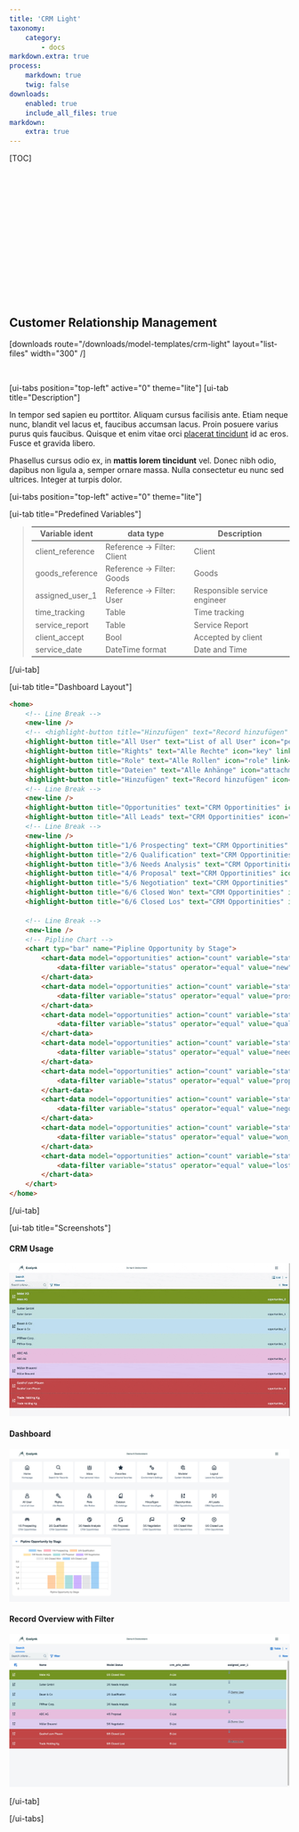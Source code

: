 ```yaml
---
title: 'CRM Light'
taxonomy:
    category:
        - docs
markdown.extra: true
process:
    markdown: true
    twig: false
downloads:
    enabled: true
    include_all_files: true
markdown:
    extra: true
---
```


[TOC]


<p class="ui5-icon" style="font-size: 4em;" name="wrench">&#xe114;</p>

<br><br><br><br>

## Customer Relationship Management

[downloads route="/downloads/model-templates/crm-light" layout="list-files" width="300" /]

<br>


[ui-tabs position="top-left" active="0" theme="lite"]
[ui-tab title="Description"]

In tempor sed sapien eu porttitor. Aliquam cursus facilisis ante. Etiam neque nunc, blandit vel lacus et, faucibus accumsan lacus. Proin posuere varius purus quis faucibus. Quisque et enim vitae orci [placerat tincidunt](#) id ac eros. Fusce et gravida libero. 

Phasellus cursus odio ex, in **mattis lorem tincidunt** vel. Donec nibh odio, dapibus non ligula a, semper ornare massa. Nulla consectetur eu nunc sed ultrices. Integer at turpis dolor.

[ui-tabs position="top-left" active="0" theme="lite"]

[ui-tab title="Predefined Variables"]
> | Variable ident     | data type                       | Description
> |--------------------|---------------------------------|-----------------------------------------------------------------------|
> | client_reference   | Reference -> Filter: Client     | Client  |
> | goods_reference    | Reference -> Filter: Goods      | Goods |
> | assigned_user_1    | Reference -> Filter: User       | Responsible service engineer 
> | time_tracking      | Table                           | Time tracking
> | service_report     | Table                           | Service Report
> | client_accept      | Bool                            | Accepted by client
> | service_date       | DateTime format                 | Date and Time

[/ui-tab]

[ui-tab title="Dashboard Layout"]
```html
<home>
    <!-- Line Break -->
    <new-line />    
    <!-- <highlight-button title="Hinzufügen" text="Record hinzufügen" icon="add" link="#/search/add" /> -->
    <highlight-button title="All User" text="List of all User" icon="person-placeholder" link="#/search?lang=en&query=&offset=0&model=user" />
    <highlight-button title="Rights" text="Alle Rechte" icon="key" link="#/search?lang=en&query=&model=right&status=&view=List&print=false&tab=" />
    <highlight-button title="Role" text="Alle Rollen" icon="role" link="#/search?lang=en&query=&model=role&status=&view=List&print=false&tab=" />
    <highlight-button title="Dateien" text="Alle Anhänge" icon="attachment-photo" link="#/search?lang=en&query=&offset=0&model=file" />
    <highlight-button title="Hinzufügen" text="Record hinzufügen" icon="add" link="#/search?lang=en&query=&offset=0&model=maintenance_request&add=maintenance_request" />
    <!-- Line Break -->
    <new-line />
    <highlight-button title="Opportunities" text="CRM Opportinities" icon="crm-sales" link="#/search?lang=en&query=&model=opportunities&status=&view=List&print=false&tab=" />
    <highlight-button title="All Leads" text="CRM Opportinities" icon="group-2" link="#/search?lang=en&query=&model=opportunities&status=&view=Table&print=false&tab=&cols=name+status+crm_prio_select+assigned_user_1+" />
    <!-- Line Break -->
    <new-line />    
    <highlight-button title="1/6 Prospecting" text="CRM Opportinities" icon="sys-find" link="#/search?lang=en&query=&model=opportunities&status=prospecting%2C+&view=Table&print=false&tab=&cols=name+status+crm_prio_select+assigned_user_1+" />
    <highlight-button title="2/6 Qualification" text="CRM Opportinities" icon="sys-find" link="#/search?lang=en&query=&model=opportunities&status=qualification%2C+&view=Table&print=false&tab=&cols=name+status+crm_prio_select+assigned_user_1+" />
    <highlight-button title="3/6 Needs Analysis" text="CRM Opportinities" icon="tools-opportunity" link="#/search?lang=en&query=&model=opportunities&status=needs_analysis%2C+&view=Table&print=false&tab=&cols=name+status+crm_prio_select+assigned_user_1+" />
    <highlight-button title="4/6 Proposal" text="CRM Opportinities" icon="sales-document" link="#/search?lang=en&query=&model=opportunities&status=proposal%2C+&view=Table&print=false&tab=&cols=name+status+crm_prio_select+assigned_user_1+" />
    <highlight-button title="5/6 Negotiation" text="CRM Opportinities" icon="discussion-2" link="#/search?lang=en&query=&model=opportunities&status=negotiation%2C+&view=Table&print=false&tab=&cols=name+status+crm_prio_select+assigned_user_1+" />
    <highlight-button title="6/6 Closed Won" text="CRM Opportinities" icon="competitor" link="#/search?lang=en&query=&model=opportunities&status=won_closed%2C+&view=Table&print=false&tab=&cols=name+status+crm_prio_select+assigned_user_1+" />
    <highlight-button title="6/6 Closed Los" text="CRM Opportinities" icon="sys-cancel" link="#/search?lang=en&query=&model=opportunities&status=lost_closed%2C+&view=Table&print=false&tab=&cols=name+status+crm_prio_select+assigned_user_1+" />

    <!-- Line Break -->
    <new-line />   
    <!-- Pipline Chart -->
    <chart typ="bar" name="Pipline Opportunity by Stage">
        <chart-data model="opportunities" action="count" variable="status" group_by="ident" name="New">
            <data-filter variable="status" operator="equal" value="new" />
        </chart-data>
        <chart-data model="opportunities" action="count" variable="status" group_by="ident" name="1/6 Prospecting">
            <data-filter variable="status" operator="equal" value="prospecting" />
        </chart-data>
        <chart-data model="opportunities" action="count" variable="status" group_by="ident" name="2/6 Qualification">
            <data-filter variable="status" operator="equal" value="qualification" />
        </chart-data>
        <chart-data model="opportunities" action="count" variable="status" group_by="ident" name="3/6 Needs Analysis">
            <data-filter variable="status" operator="equal" value="needs_analysis" />
        </chart-data>
        <chart-data model="opportunities" action="count" variable="status" group_by="ident" name="4/6 Proposal">
            <data-filter variable="status" operator="equal" value="proposal" />
        </chart-data>
        <chart-data model="opportunities" action="count" variable="status" group_by="ident" name="5/6 Negotiation">
            <data-filter variable="status" operator="equal" value="negotiation" />
        </chart-data>
        <chart-data model="opportunities" action="count" variable="status" group_by="ident" name="6/6 Closed Won">
            <data-filter variable="status" operator="equal" value="won_closed" />
        </chart-data>
        <chart-data model="opportunities" action="count" variable="status" group_by="ident" name="6/6 Closed Lost">
            <data-filter variable="status" operator="equal" value="lost_closed" />
        </chart-data>
    </chart>
</home>
```
[/ui-tab]

[ui-tab title="Screenshots"]

#### CRM Usage
![CRM Usage](crm_capture.gif?resize=600&classes=left)

#### Dashboard
![Dashboard](crm_dashboard.png?resize=600&classes=left)

#### Record Overview with Filter
![Record Overview](crm_overview.png?resize=600&classes=left)

[/ui-tab]

[/ui-tabs]

<footer>
    <link rel="stylesheet" type="text/css" href="https://ui5.sap.com/resources/sap/ui/core/themes/base/SAP-icons.css">
    <style>
      .laptop::before {
        font-family: SAP-icons;
        content: "\e027";
      }
      .accelerated::before {
        font-family: SAP-icons;
        content: "\e0e0";
      }
      @font-face {
      font-family: "ui5-icon-font";
      src: url(https://docs.exolynk.com/cdn/SAP-icons.ttf) format("truetype");
      }
      p.ui5-icon { 
      font-family: "ui5-icon-font";
    }
    </style>
</footer>